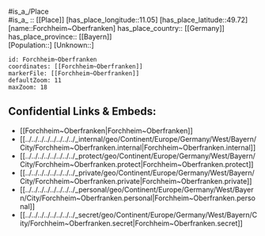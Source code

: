 ﻿---
location: [49.72,11.05] 
mapzoom: [7,12] 
mapmarker: city 
type: City
tags:
- geo/City


SpocWebEntityId: 30212
isDeleted: false
confidential: public

---
#is_a_/Place  
#is_a_ :: [[Place]] 
[has_place_longitude::11.05] 
[has_place_latitude::49.72] 
[name::Forchheim~Oberfranken] 
has_place_country:: [[Germany]]  
has_place_province:: [[Bayern]]  
[Population::] 
[Unknown::] 


```leaflet
id: Forchheim~Oberfranken
coordinates: [[Forchheim~Oberfranken]] 
markerFile: [[Forchheim~Oberfranken]] 
defaultZoom: 11 
maxZoom: 18
```


## Confidential Links & Embeds: 
- [[Forchheim~Oberfranken|Forchheim~Oberfranken]]  
- [[../../../../../../../../_internal/geo/Continent/Europe/Germany/West/Bayern/City/Forchheim~Oberfranken.internal|Forchheim~Oberfranken.internal]] 
- [[../../../../../../../../_protect/geo/Continent/Europe/Germany/West/Bayern/City/Forchheim~Oberfranken.protect|Forchheim~Oberfranken.protect]] 
- [[../../../../../../../../_private/geo/Continent/Europe/Germany/West/Bayern/City/Forchheim~Oberfranken.private|Forchheim~Oberfranken.private]] 
- [[../../../../../../../../_personal/geo/Continent/Europe/Germany/West/Bayern/City/Forchheim~Oberfranken.personal|Forchheim~Oberfranken.personal]] 
- [[../../../../../../../../_secret/geo/Continent/Europe/Germany/West/Bayern/City/Forchheim~Oberfranken.secret|Forchheim~Oberfranken.secret]] 
